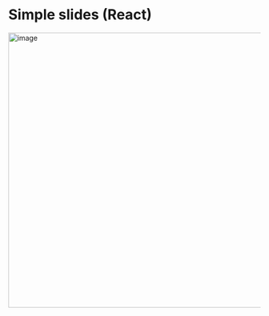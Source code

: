 # Simple slides (React)
<img width="550" alt="image" src="https://user-images.githubusercontent.com/19801577/159147369-1698360b-d112-49fe-824f-7a9c48e27cd1.png">
